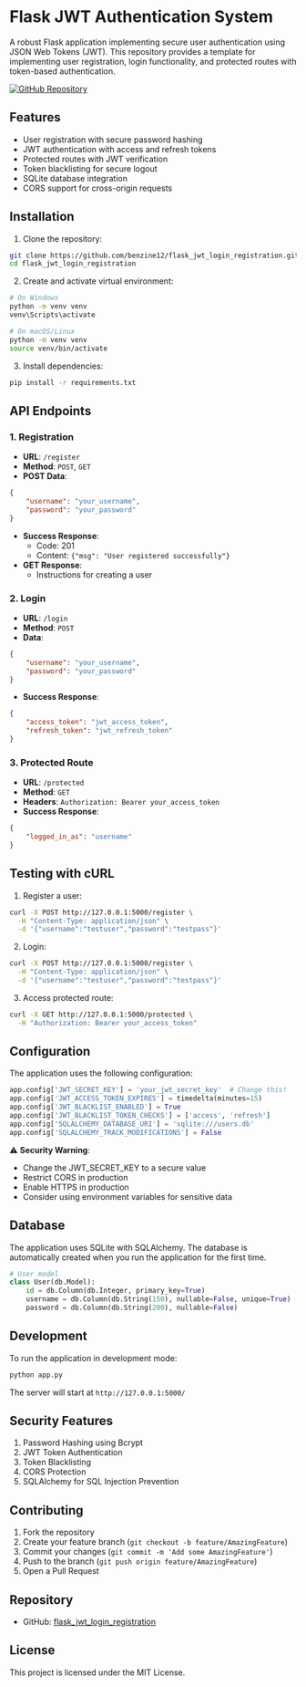 # Flask JWT Authentication System

A robust Flask application implementing secure user authentication using JSON Web Tokens (JWT). This repository provides a template for implementing user registration, login functionality, and protected routes with token-based authentication.

[![GitHub Repository](https://img.shields.io/badge/GitHub-flask_jwt_login_registration-blue?style=flat&logo=github)](https://github.com/benzine12/flask_jwt_login_registration)

## Features

- User registration with secure password hashing
- JWT authentication with access and refresh tokens
- Protected routes with JWT verification
- Token blacklisting for secure logout
- SQLite database integration
- CORS support for cross-origin requests

## Installation

1. Clone the repository:
```bash
git clone https://github.com/benzine12/flask_jwt_login_registration.git
cd flask_jwt_login_registration
```

2. Create and activate virtual environment:
```bash
# On Windows
python -m venv venv
venv\Scripts\activate

# On macOS/Linux
python -m venv venv
source venv/bin/activate
```

3. Install dependencies:
```bash
pip install -r requirements.txt
```

## API Endpoints

### 1. Registration
- **URL**: `/register`
- **Method**: `POST`, `GET`
- **POST Data**:
```json
{
    "username": "your_username",
    "password": "your_password"
}
```
- **Success Response**: 
  - Code: 201
  - Content: `{"msg": "User registered successfully"}`
- **GET Response**:
  - Instructions for creating a user

### 2. Login
- **URL**: `/login`
- **Method**: `POST`
- **Data**:
```json
{
    "username": "your_username",
    "password": "your_password"
}
```
- **Success Response**:
```json
{
    "access_token": "jwt_access_token",
    "refresh_token": "jwt_refresh_token"
}
```

### 3. Protected Route
- **URL**: `/protected`
- **Method**: `GET`
- **Headers**: `Authorization: Bearer your_access_token`
- **Success Response**:
```json
{
    "logged_in_as": "username"
}
```

## Testing with cURL

1. Register a user:
```bash
curl -X POST http://127.0.0.1:5000/register \
  -H "Content-Type: application/json" \
  -d '{"username":"testuser","password":"testpass"}'
```

2. Login:
```bash
curl -X POST http://127.0.0.1:5000/register \
  -H "Content-Type: application/json" \
  -d '{"username":"testuser","password":"testpass"}'
```

3. Access protected route:
```bash
curl -X GET http://127.0.0.1:5000/protected \
  -H "Authorization: Bearer your_access_token"
```

## Configuration

The application uses the following configuration:

```python
app.config['JWT_SECRET_KEY'] = 'your_jwt_secret_key'  # Change this!
app.config['JWT_ACCESS_TOKEN_EXPIRES'] = timedelta(minutes=15)
app.config['JWT_BLACKLIST_ENABLED'] = True
app.config['JWT_BLACKLIST_TOKEN_CHECKS'] = ['access', 'refresh']
app.config['SQLALCHEMY_DATABASE_URI'] = 'sqlite:///users.db'
app.config['SQLALCHEMY_TRACK_MODIFICATIONS'] = False
```

⚠️ **Security Warning**: 
- Change the JWT_SECRET_KEY to a secure value
- Restrict CORS in production
- Enable HTTPS in production
- Consider using environment variables for sensitive data

## Database

The application uses SQLite with SQLAlchemy. The database is automatically created when you run the application for the first time.

```python
# User model
class User(db.Model):
    id = db.Column(db.Integer, primary_key=True)
    username = db.Column(db.String(150), nullable=False, unique=True)
    password = db.Column(db.String(200), nullable=False)
```

## Development

To run the application in development mode:

```bash
python app.py
```

The server will start at `http://127.0.0.1:5000/`

## Security Features

1. Password Hashing using Bcrypt
2. JWT Token Authentication
3. Token Blacklisting
4. CORS Protection
5. SQLAlchemy for SQL Injection Prevention

## Contributing

1. Fork the repository
2. Create your feature branch (`git checkout -b feature/AmazingFeature`)
3. Commit your changes (`git commit -m 'Add some AmazingFeature'`)
4. Push to the branch (`git push origin feature/AmazingFeature`)
5. Open a Pull Request

## Repository

- GitHub: [flask_jwt_login_registration](https://github.com/benzine12/flask_jwt_login_registration)

## License

This project is licensed under the MIT License.
</antArtifact>
